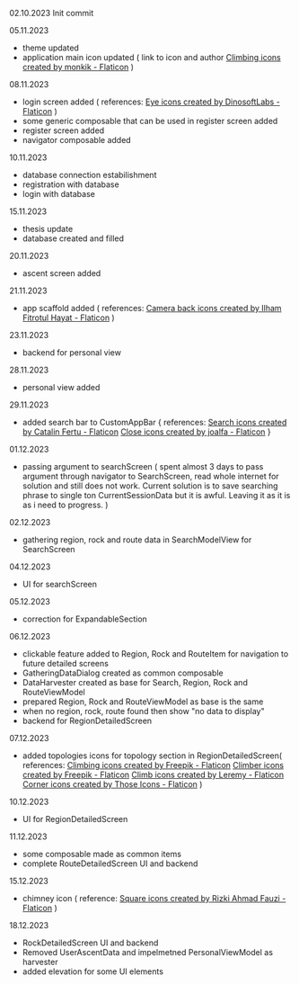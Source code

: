 02.10.2023
Init commit

05.11.2023
- theme updated
- application main icon updated (
    link to icon and author 
    <a href="https://www.flaticon.com/free-icons/climbing" title="climbing icons">Climbing icons created by monkik - Flaticon</a>
)

08.11.2023
- login screen added (
    references:
    <a href="https://www.flaticon.com/free-icons/eye" title="eye icons">Eye icons created by DinosoftLabs - Flaticon</a>
)
- some generic composable that can be used in register screen added
- register screen added
- navigator composable added

10.11.2023
- database connection estabilishment
- registration with database
- login with database

15.11.2023
- thesis update
- database created and filled

20.11.2023
- ascent screen added

21.11.2023
- app scaffold added (
    references:
    <a href="https://www.flaticon.com/free-icons/camera-back" title="camera back icons">Camera back icons created by Ilham Fitrotul Hayat - Flaticon</a>
)

23.11.2023
- backend for personal view

28.11.2023
- personal view added

29.11.2023
- added search bar to CustomAppBar {
    references:
    <a href="https://www.flaticon.com/free-icons/search" title="search icons">Search icons created by Catalin Fertu - Flaticon</a>
    <a href="https://www.flaticon.com/free-icons/close" title="close icons">Close icons created by joalfa - Flaticon</a>
}

01.12.2023
- passing argument to searchScreen (
    spent almost 3 days to pass argument through navigator to SearchScreen, read whole internet for solution and still does not work.
    Current solution is to save searching phrase to single ton CurrentSessionData but it is awful. Leaving it as it is as i need to progress.
)

02.12.2023
- gathering region, rock and route data in SearchModelView for SearchScreen

04.12.2023
- UI for searchScreen

05.12.2023
- correction for ExpandableSection

06.12.2023
- clickable feature added to Region, Rock and RouteItem for navigation to future detailed screens
- GatheringDataDialog created as common composable
- DataHarvester created as base for Search, Region, Rock and RouteViewModel
- prepared Region, Rock and RouteViewModel as base is the same 
- when no region, rock, route found then show "no data to display"
- backend for RegionDetailedScreen

07.12.2023
- added topologies icons for topology section in RegionDetailedScreen(
    references:
    <a href="https://www.flaticon.com/free-icons/climbing" title="climbing icons">Climbing icons created by Freepik - Flaticon</a>
    <a href="https://www.flaticon.com/free-icons/climber" title="climber icons">Climber icons created by Freepik - Flaticon</a>
    <a href="https://www.flaticon.com/free-icons/climb" title="climb icons">Climb icons created by Leremy - Flaticon</a>
    <a href="https://www.flaticon.com/free-icons/corner" title="corner icons">Corner icons created by Those Icons - Flaticon</a>
)

10.12.2023
- UI for RegionDetailedScreen

11.12.2023
- some composable made as common items
- complete RouteDetailedScreen UI and backend

15.12.2023
- chimney icon (
    reference:
    <a href="https://www.flaticon.com/free-icons/square" title="square icons">Square icons created by Rizki Ahmad Fauzi - Flaticon</a>
)

18.12.2023
- RockDetailedScreen UI and backend
- Removed UserAscentData and impelmetned PersonalViewModel as harvester
- added elevation for some UI elements